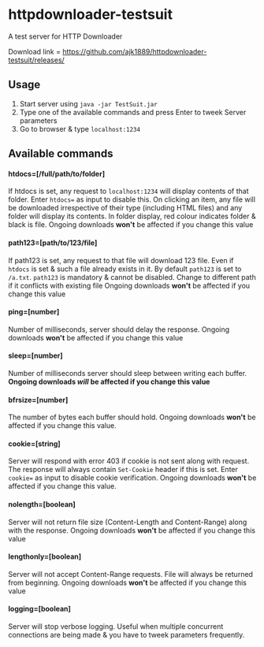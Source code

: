 # httpdownloader-testsuit
A test server for HTTP Downloader

Download link = https://github.com/ajk1889/httpdownloader-testsuit/releases/

## Usage
1. Start server using `java -jar TestSuit.jar`
2. Type one of the available commands and press Enter to tweek Server parameters
3. Go to browser & type `localhost:1234`

## Available commands
#### htdocs=[/full/path/to/folder]
If htdocs is set, any request to `localhost:1234` will display contents of that folder. Enter `htdocs=` as input to disable this. 
On clicking an item, any file will be downloaded irrespective of their type (including HTML files) and any folder will display its contents. 
In folder display, red colour indicates folder & black is file. Ongoing downloads **won't** be affected if you change this value
#### path123=[path/to/123/file]
If path123 is set, any request to that file will download 123 file. Even if `htdocs` is set & such a file already exists in it. 
By default `path123` is set to `/a.txt`. `path123` is mandatory & cannot be disabled. Change to different path if it conflicts with existing file
Ongoing downloads **won't** be affected if you change this value
#### ping=[number]
Number of milliseconds, server should delay the response. Ongoing downloads **won't** be affected if you change this value
#### sleep=[number]
Number of milliseconds server should sleep between writing each buffer. **Ongoing downloads _will_ be affected if you change this value**
#### bfrsize=[number]
The number of bytes each buffer should hold. Ongoing downloads **won't** be affected if you change this value.
#### cookie=[string]
Server will respond with error 403 if cookie is not sent along with request. 
The response will always contain `Set-Cookie` header if this is set.
Enter `cookie=` as input to disable cookie verification. Ongoing downloads **won't** be affected if you change this value.
#### nolength=[boolean]
Server will not return file size (Content-Length and Content-Range) along with the response. Ongoing downloads **won't** be affected if you change this value
#### lengthonly=[boolean]
Server will not accept Content-Range requests. File will always be returned from beginning. Ongoing downloads **won't** be affected if you change this value
#### logging=[boolean]
Server will stop verbose logging. Useful when multiple concurrent connections are being made & you have to tweek parameters frequently.
